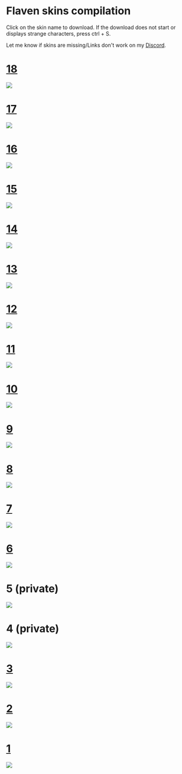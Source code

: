 # Flaven skins compilation


Click on the skin name to download. If the download does not start or displays strange characters, press ctrl + S.

Let me know if skins are missing/Links don't work on my [Discord](https://discord.gg/gzdbNyN).

# [18](https://f.iys.io/kablaze2019.osk)
![](https://f.iys.io/pRsawV.jpg)

# [17](https://f.iys.io/30l4jX.zip)
![](https://f.iys.io/1wR9Y0.jpg)

# [16](https://fastmanmonko.s-ul.eu/Zr2E0eb7) 
![](https://flaven.iys.io/QwVBWO.jpg)

# [15](https://flaven.iys.io/4U32jp.osk) 
![](https://flaven.iys.io/mauxg2.jpg)

# [14](http://puu.sh/v14aa/aac80ff3db.osk) 
![](https://flaven.iys.io/mCtf2M.jpg)

# [13](https://flaven.iys.io/31r9BJ.osk) 
![](https://flaven.iys.io/3fUii3.jpg)

# [12](https://puu.sh/uF8pE.osk) 
![](https://flaven.iys.io/JjHX6P.jpg)

# [11](https://flaven.iys.io/EOu0r1.osk) 
![](https://flaven.iys.io/sbdBQf.jpg)

# [10](https://flaven.iys.io/Zfh5wv.osk)
![](https://flaven.iys.io/WxrU6A.jpg)

# [9](https://joofixd.s-ul.eu/Gq2lH4N4)
![](https://flaven.iys.io/yREzRw.jpg)

# [8](https://flaven.iys.io/WCR6ld.osk)
![](https://flaven.iys.io/7WougA.jpg)

# [7](https://flaven.iys.io/mbKP5g.osk)
![](https://flaven.iys.io/mgsLJw.jpg)

# [6](https://flaven.iys.io/YdWycZ.osk)
![](https://flaven.iys.io/XuRr8I.jpg)

# 5 (private)
![](https://flaven.iys.io/LEvzOq.jpg)

# 4 (private)
![](https://flaven.iys.io/ge0o4S.jpg)

# [3](https://flaven.iys.io/XKg2iQ.osk)
![](https://flaven.iys.io/1UeQ7J.jpg)

# [2](https://flaven.iys.io/wy6mKG.osk)
![](https://flaven.iys.io/eKek4B.jpg)

# [1](https://flaven.iys.io/kCTbRT.osk)
![](https://flaven.iys.io/T5cts3.jpg)

